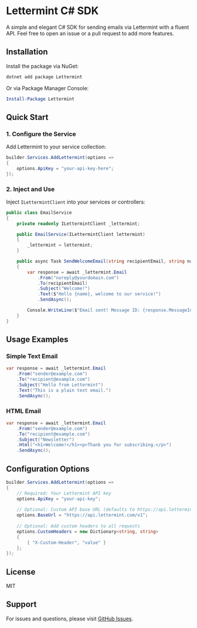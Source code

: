 ﻿# Lettermint C# SDK

A simple and elegant C# SDK for sending emails via Lettermint with a fluent API.
Feel free to open an issue or a pull request to add more features.

## Installation

Install the package via NuGet:

```bash
dotnet add package Lettermint
```

Or via Package Manager Console:

```powershell
Install-Package Lettermint
```

## Quick Start

### 1. Configure the Service

Add Lettermint to your service collection:

```csharp
builder.Services.AddLettermint(options =>
{
    options.ApiKey = "your-api-key-here";
});
```


### 2. Inject and Use

Inject `ILettermintClient` into your services or controllers:

```csharp
public class EmailService
{
    private readonly ILettermintClient _lettermint;

    public EmailService(ILettermintClient lettermint)
    {
        _lettermint = lettermint;
    }

    public async Task SendWelcomeEmail(string recipientEmail, string name)
    {
        var response = await _lettermint.Email
            .From("noreply@yourdomain.com")
            .To(recipientEmail)
            .Subject("Welcome!")
            .Text($"Hello {name}, welcome to our service!")
            .SendAsync();

        Console.WriteLine($"Email sent! Message ID: {response.MessageId}");
    }
}
```

## Usage Examples

### Simple Text Email

```csharp
var response = await _lettermint.Email
    .From("sender@example.com")
    .To("recipient@example.com")
    .Subject("Hello from Lettermint")
    .Text("This is a plain text email.")
    .SendAsync();
```

### HTML Email

```csharp
var response = await _lettermint.Email
    .From("sender@example.com")
    .To("recipient@example.com")
    .Subject("Newsletter")
    .Html("<h1>Welcome!</h1><p>Thank you for subscribing.</p>")
    .SendAsync();
```



## Configuration Options

```csharp
builder.Services.AddLettermint(options =>
{
    // Required: Your Lettermint API key
    options.ApiKey = "your-api-key";
    
    // Optional: Custom API base URL (defaults to https://api.lettermint.com/v1)
    options.BaseUrl = "https://api.lettermint.com/v1";
    
    // Optional: Add custom headers to all requests
    options.CustomHeaders = new Dictionary<string, string>
    {
        { "X-Custom-Header", "value" }
    };
});
```

## License

MIT

## Support

For issues and questions, please visit [GitHub Issues](https://github.com/yourusername/lettermint-csharp/issues).